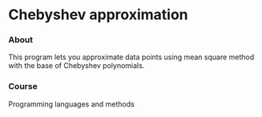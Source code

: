 # Chebyshev approximation
### About
This program lets you approximate data points using mean square method with the base of Chebyshev polynomials.

### Course
Programming languages and methods
